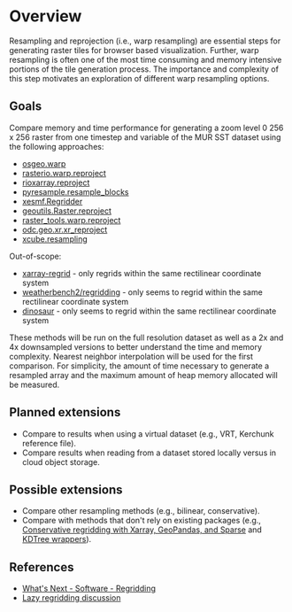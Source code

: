 # Overview

Resampling and reprojection (i.e., warp resampling) are essential steps for generating raster tiles for browser based visualization. Further, warp resampling is often one of the most time consuming and memory intensive portions of the tile generation process. The importance and complexity of this step motivates an exploration of different warp resampling options.

## Goals

Compare memory and time performance for generating a zoom level 0 256 x 256 raster from one timestep and variable of the MUR SST dataset using the following approaches:

- [osgeo.warp](https://gdal.org/en/latest/api/python/utilities.html#osgeo.gdal.Warp)
- [rasterio.warp.reproject](https://rasterio.readthedocs.io/en/stable/api/rasterio.warp.html#rasterio.warp.reproject)
- [rioxarray.reproject](https://corteva.github.io/rioxarray/html/rioxarray.html#rioxarray.raster_array.RasterArray.reproject)
- [pyresample.resample_blocks](https://pyresample.readthedocs.io/en/stable/api/pyresample.html#pyresample.resampler.resample_blocks)
- [xesmf.Regridder](https://xesmf.readthedocs.io/en/stable/user_api.html#xesmf.frontend.Regridder)
- [geoutils.Raster.reproject](https://geoutils.readthedocs.io/en/stable/gen_modules/geoutils.Raster.reproject.html#geoutils.Raster.reproject)
- [raster_tools.warp.reproject](https://um-rmrs.github.io/raster_tools/reference/generated/raster_tools.warp.reproject.html)
- [odc.geo.xr.xr_reproject](https://odc-geo.readthedocs.io/en/latest/_api/odc.geo.xr.xr_reproject.html)
- [xcube.resampling](https://xcube.readthedocs.io/en/latest/api.html#cube-resampling)

Out-of-scope:

- [xarray-regrid](https://github.com/EXCITED-CO2/xarray-regrid/) - only regrids within the same rectilinear coordinate system
- [weatherbench2/regridding](https://github.com/google-research/weatherbench2/blob/main/weatherbench2/regridding.py) - only seems to regrid within the same rectilinear coordinate system
- [dinosaur](https://github.com/google-research/dinosaur/blob/67c686945a8e4dd24ab23bcee806ce69c8d4f853/dinosaur/horizontal_interpolation.py#L241) - only seems to regrid within the same rectilinear coordinate system

These methods will be run on the full resolution dataset as well as a 2x and 4x downsampled versions to better understand the time and memory complexity. Nearest neighbor interpolation will be used for the first comparison. For simplicity, the amount of time necessary to generate a resampled array and the maximum amount of heap memory allocated will be measured.

## Planned extensions

- Compare to results when using a virtual dataset (e.g., VRT, Kerchunk reference file).
- Compare results when reading from a dataset stored locally versus in cloud object storage.

## Possible extensions

- Compare other resampling methods (e.g., bilinear, conservative).
- Compare with methods that don't rely on existing packages (e.g., [Conservative regridding with Xarray, GeoPandas, and Sparse](https://discourse.pangeo.io/t/conservative-region-aggregation-with-xarray-geopandas-and-sparse/2715) and [KDTree wrappers](https://github.com/arctic-carbon/eddy-footprint/blob/46935785ced10f24263cd740f81b0aaf02d9bf33/eddy_footprint/spatial.py#L38-L45)).

## References

- [What's Next - Software - Regridding](https://discourse.pangeo.io/t/whats-next-software-regridding/3896)
- [Lazy regridding discussion](https://discourse.pangeo.io/t/can-a-reprojection-change-of-crs-operation-be-done-lazily-using-rioxarray/4468)
